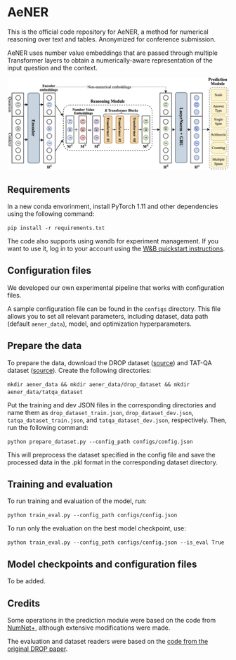 # AeNER

This is the official code repository for AeNER, a method for numerical reasoning over text and tables. Anonymized for conference submission.

AeNER uses number value embeddings that are passed through multiple Transformer layers to obtain a numerically-aware representation of the input question and the context.

<img src="aener_model.png" alt="" style="zoom:100%;" />

## Requirements

In a new conda envorinment, install PyTorch 1.11 and other dependencies using the following command:

`pip install -r requirements.txt`

The code also supports using wandb for experiment management. If you want to use it, log in to your account using the [W&B quickstart instructions](https://docs.wandb.ai/quickstart).

## Configuration files

We developed our own experimental pipeline that works with configuration files.

A sample configuration file can be found in the `configs` directory. This file allows you to set all relevant parameters, including dataset, data path (default `aener_data`), model, and optimization hyperparameters.

## Prepare the data

To prepare the data, download the DROP dataset ([source](https://leaderboard.allenai.org/drop/submissions/get-started)) and TAT-QA dataset ([source](https://nextplusplus.github.io/TAT-QA/)). Create the following directories:

`mkdir aener_data && mkdir aener_data/drop_dataset && mkdir aener_data/tatqa_dataset`

Put the training and dev JSON files in the corresponding directories and name them as `drop_dataset_train.json`, `drop_dataset_dev.json`, `tatqa_dataset_train.json`, and `tatqa_dataset_dev.json`, respectively. Then, run the following command:

`python prepare_dataset.py --config_path configs/config.json`

This will preprocess the dataset specified in the config file and save the processed data in the .pkl format in the corresponding dataset directory.

## Training and evaluation

To run training and evaluation of the model, run:

`python train_eval.py --config_path configs/config.json`

To run only the evaluation on the best model checkpoint, use:

`python train_eval.py --config_path configs/config.json --is_eval True`

## Model checkpoints and configuration files

To be added.

## Credits
Some operations in the prediction module were based on the code from [NumNet+](https://github.com/llamazing/numnet_plus), although extensive modifications were made.

The evaluation and dataset readers were based on the [code from the original DROP paper](https://github.com/allenai/allennlp-reading-comprehension/tree/master/allennlp_rc).
